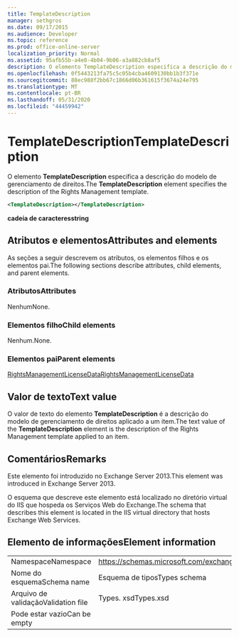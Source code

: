 ```yaml
---
title: TemplateDescription
manager: sethgros
ms.date: 09/17/2015
ms.audience: Developer
ms.topic: reference
ms.prod: office-online-server
localization_priority: Normal
ms.assetid: 95afb55b-a4e8-4b04-9b06-a3a882cb8af5
description: O elemento TemplateDescription especifica a descrição do modelo de gerenciamento de direitos.
ms.openlocfilehash: 0f5443213fa75c5c05b4cba4609130bb1b3f371e
ms.sourcegitcommit: 88ec988f2bb67c1866d06b361615f3674a24e795
ms.translationtype: MT
ms.contentlocale: pt-BR
ms.lasthandoff: 05/31/2020
ms.locfileid: "44459942"
---
```

# <a name="templatedescription"></a><span data-ttu-id="f53a8-103">TemplateDescription</span><span class="sxs-lookup"><span data-stu-id="f53a8-103">TemplateDescription</span></span>

<span data-ttu-id="f53a8-104">O elemento **TemplateDescription** especifica a descrição do modelo de gerenciamento de direitos.</span><span class="sxs-lookup"><span data-stu-id="f53a8-104">The **TemplateDescription** element specifies the description of the Rights Management template.</span></span> 
  
```XML
<TemplateDescription></TemplateDescription>
```

 <span data-ttu-id="f53a8-105">**cadeia de caracteres**</span><span class="sxs-lookup"><span data-stu-id="f53a8-105">**string**</span></span>
## <a name="attributes-and-elements"></a><span data-ttu-id="f53a8-106">Atributos e elementos</span><span class="sxs-lookup"><span data-stu-id="f53a8-106">Attributes and elements</span></span>

<span data-ttu-id="f53a8-107">As seções a seguir descrevem os atributos, os elementos filhos e os elementos pai.</span><span class="sxs-lookup"><span data-stu-id="f53a8-107">The following sections describe attributes, child elements, and parent elements.</span></span>
  
### <a name="attributes"></a><span data-ttu-id="f53a8-108">Atributos</span><span class="sxs-lookup"><span data-stu-id="f53a8-108">Attributes</span></span>

<span data-ttu-id="f53a8-109">Nenhum</span><span class="sxs-lookup"><span data-stu-id="f53a8-109">None.</span></span>
  
### <a name="child-elements"></a><span data-ttu-id="f53a8-110">Elementos filho</span><span class="sxs-lookup"><span data-stu-id="f53a8-110">Child elements</span></span>

<span data-ttu-id="f53a8-111">Nenhum.</span><span class="sxs-lookup"><span data-stu-id="f53a8-111">None.</span></span>
  
### <a name="parent-elements"></a><span data-ttu-id="f53a8-112">Elementos pai</span><span class="sxs-lookup"><span data-stu-id="f53a8-112">Parent elements</span></span>

[<span data-ttu-id="f53a8-113">RightsManagementLicenseData</span><span class="sxs-lookup"><span data-stu-id="f53a8-113">RightsManagementLicenseData</span></span>](rightsmanagementlicensedata.md)
  
## <a name="text-value"></a><span data-ttu-id="f53a8-114">Valor de texto</span><span class="sxs-lookup"><span data-stu-id="f53a8-114">Text value</span></span>

<span data-ttu-id="f53a8-115">O valor de texto do elemento **TemplateDescription** é a descrição do modelo de gerenciamento de direitos aplicado a um item.</span><span class="sxs-lookup"><span data-stu-id="f53a8-115">The text value of the **TemplateDescription** element is the description of the Rights Management template applied to an item.</span></span> 
  
## <a name="remarks"></a><span data-ttu-id="f53a8-116">Comentários</span><span class="sxs-lookup"><span data-stu-id="f53a8-116">Remarks</span></span>

<span data-ttu-id="f53a8-117">Este elemento foi introduzido no Exchange Server 2013.</span><span class="sxs-lookup"><span data-stu-id="f53a8-117">This element was introduced in Exchange Server 2013.</span></span>
  
<span data-ttu-id="f53a8-118">O esquema que descreve este elemento está localizado no diretório virtual do IIS que hospeda os Serviços Web do Exchange.</span><span class="sxs-lookup"><span data-stu-id="f53a8-118">The schema that describes this element is located in the IIS virtual directory that hosts Exchange Web Services.</span></span>
  
## <a name="element-information"></a><span data-ttu-id="f53a8-119">Elemento de informações</span><span class="sxs-lookup"><span data-stu-id="f53a8-119">Element information</span></span>

|||
|:-----|:-----|
|<span data-ttu-id="f53a8-120">Namespace</span><span class="sxs-lookup"><span data-stu-id="f53a8-120">Namespace</span></span>  <br/> |https://schemas.microsoft.com/exchange/services/2006/types  <br/> |
|<span data-ttu-id="f53a8-121">Nome do esquema</span><span class="sxs-lookup"><span data-stu-id="f53a8-121">Schema name</span></span>  <br/> |<span data-ttu-id="f53a8-122">Esquema de tipos</span><span class="sxs-lookup"><span data-stu-id="f53a8-122">Types schema</span></span>  <br/> |
|<span data-ttu-id="f53a8-123">Arquivo de validação</span><span class="sxs-lookup"><span data-stu-id="f53a8-123">Validation file</span></span>  <br/> |<span data-ttu-id="f53a8-124">Types. xsd</span><span class="sxs-lookup"><span data-stu-id="f53a8-124">Types.xsd</span></span>  <br/> |
|<span data-ttu-id="f53a8-125">Pode estar vazio</span><span class="sxs-lookup"><span data-stu-id="f53a8-125">Can be empty</span></span>  <br/> ||
   

